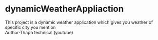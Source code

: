 # dynamicWeatherAppliaction
This project is a dynamic weather application which gives you weather of specific city you mention
<br>
Author-Thapa technical.(youtube)
